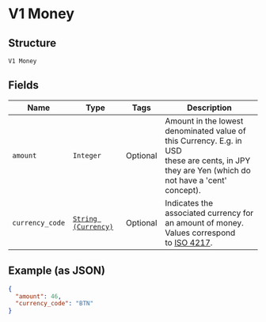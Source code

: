 
# V1 Money

## Structure

`V1 Money`

## Fields

| Name | Type | Tags | Description |
|  --- | --- | --- | --- |
| `amount` | `Integer` | Optional | Amount in the lowest denominated value of this Currency. E.g. in USD<br>these are cents, in JPY they are Yen (which do not have a 'cent' concept). |
| `currency_code` | [`String (Currency)`](../../doc/models/currency.md) | Optional | Indicates the associated currency for an amount of money. Values correspond<br>to [ISO 4217](../../https://wikipedia.org/wiki/ISO_4217). |

## Example (as JSON)

```json
{
  "amount": 46,
  "currency_code": "BTN"
}
```

